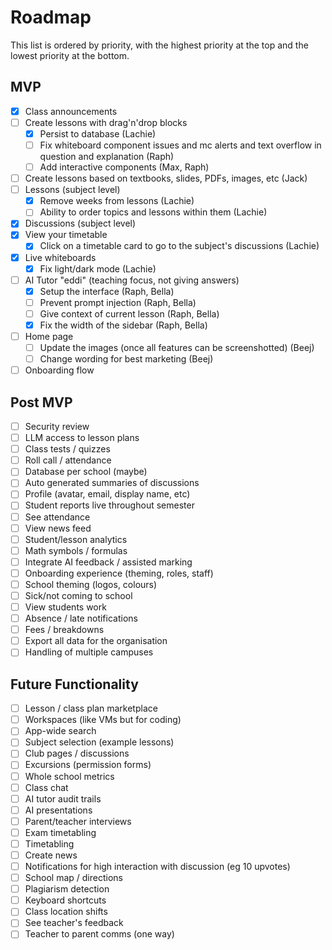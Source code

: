 # Roadmap

This list is ordered by priority, with the highest priority at the top and the lowest priority at the bottom.

## MVP

- [x] Class announcements
- [ ] Create lessons with drag'n'drop blocks
  - [x] Persist to database (Lachie)
  - [ ] Fix whiteboard component issues and mc alerts and text overflow in question and explanation (Raph)
  - [ ] Add interactive components (Max, Raph)
- [ ] Create lessons based on textbooks, slides, PDFs, images, etc (Jack)
- [ ] Lessons (subject level)
  - [x] Remove weeks from lessons (Lachie)
  - [ ] Ability to order topics and lessons within them (Lachie)
- [x] Discussions (subject level)
- [x] View your timetable
  - [x] Click on a timetable card to go to the subject's discussions (Lachie)
- [x] Live whiteboards
  - [x] Fix light/dark mode (Lachie)
- [ ] AI Tutor "eddi" (teaching focus, not giving answers)
  - [x] Setup the interface (Raph, Bella)
  - [ ] Prevent prompt injection (Raph, Bella)
  - [ ] Give context of current lesson (Raph, Bella)
  - [x] Fix the width of the sidebar (Raph, Bella)
- [ ] Home page
  - [ ] Update the images (once all features can be screenshotted) (Beej)
  - [ ] Change wording for best marketing (Beej)
- [ ] Onboarding flow

## Post MVP

- [ ] Security review
- [ ] LLM access to lesson plans
- [ ] Class tests / quizzes
- [ ] Roll call / attendance
- [ ] Database per school (maybe)
- [ ] Auto generated summaries of discussions
- [ ] Profile (avatar, email, display name, etc)
- [ ] Student reports live throughout semester
- [ ] See attendance
- [ ] View news feed
- [ ] Student/lesson analytics
- [ ] Math symbols / formulas
- [ ] Integrate AI feedback / assisted marking
- [ ] Onboarding experience (theming, roles, staff)
- [ ] School theming (logos, colours)
- [ ] Sick/not coming to school
- [ ] View students work
- [ ] Absence / late notifications
- [ ] Fees / breakdowns
- [ ] Export all data for the organisation
- [ ] Handling of multiple campuses

## Future Functionality

- [ ] Lesson / class plan marketplace
- [ ] Workspaces (like VMs but for coding)
- [ ] App-wide search
- [ ] Subject selection (example lessons)
- [ ] Club pages / discussions
- [ ] Excursions (permission forms)
- [ ] Whole school metrics
- [ ] Class chat
- [ ] AI tutor audit trails
- [ ] AI presentations
- [ ] Parent/teacher interviews
- [ ] Exam timetabling
- [ ] Timetabling
- [ ] Create news
- [ ] Notifications for high interaction with discussion (eg 10 upvotes)
- [ ] School map / directions
- [ ] Plagiarism detection
- [ ] Keyboard shortcuts
- [ ] Class location shifts
- [ ] See teacher's feedback
- [ ] Teacher to parent comms (one way)
